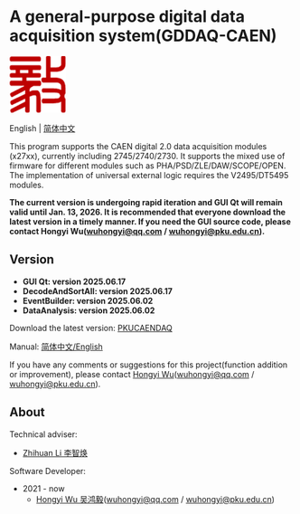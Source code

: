 <!-- README.md --- 
;; 
;; Description: 
;; Author: Hongyi Wu(吴鸿毅)
;; Email: wuhongyi@qq.com 
;; Created: 五 12月 17 20:14:52 2021 (+0800)
;; Last-Updated: 二 6月 17 21:11:26 2025 (+0800)
;;           By: Hongyi Wu(吴鸿毅)
;;     Update #: 45
;; URL: http://wuhongyi.cn -->

# A general-purpose digital data acquisition system(GDDAQ-CAEN)

![Yi logo](Yilogo100.png)

English | [简体中文](https://github.com/wuhongyi/PKUCAENDAQ/blob/main/README_zh.md)


This program supports the CAEN digital 2.0 data acquisition modules (x27xx), currently including 2745/2740/2730. It supports the mixed use of firmware for different modules such as PHA/PSD/ZLE/DAW/SCOPE/OPEN. The implementation of universal external logic requires the V2495/DT5495 modules.

**The current version is undergoing rapid iteration and GUI Qt will remain valid until Jan. 13, 2026. It is recommended that everyone download the latest version in a timely manner. If you need the GUI source code, please contact Hongyi Wu(wuhongyi@qq.com / wuhongyi@pku.edu.cn).**



## Version

- **GUI Qt: version 2025.06.17**
- **DecodeAndSortAll: version 2025.06.17**
- **EventBuilder: version 2025.06.02**
- **DataAnalysis: version 2025.06.02**



Download the latest version: [PKUCAENDAQ](https://github.com/wuhongyi/PKUCAENDAQ)

Manual:  [简体中文/English](http://wuhongyi.cn/PKUCAENDAQ/)


If you have any comments or suggestions for this project(function addition or improvement), please contact [Hongyi Wu](https://github.com/wuhongyi)(wuhongyi@qq.com / wuhongyi@pku.edu.cn). 



## About



Technical adviser:
- [Zhihuan Li 李智焕](https://github.com/zhihuanli)


Software Developer:
- 2021 - now
	- [Hongyi Wu 吴鸿毅](https://github.com/wuhongyi)(wuhongyi@qq.com / wuhongyi@pku.edu.cn) 







<!--
echo "# PKUCAENDAQ" >> README.md
git init
git add README.md
git commit -m "first commit"
git branch -M main
git remote add origin git@github.com:wuhongyi/PKUCAENDAQ.git
git push -u origin main
 -->
 
<!-- README.md ends here -->
